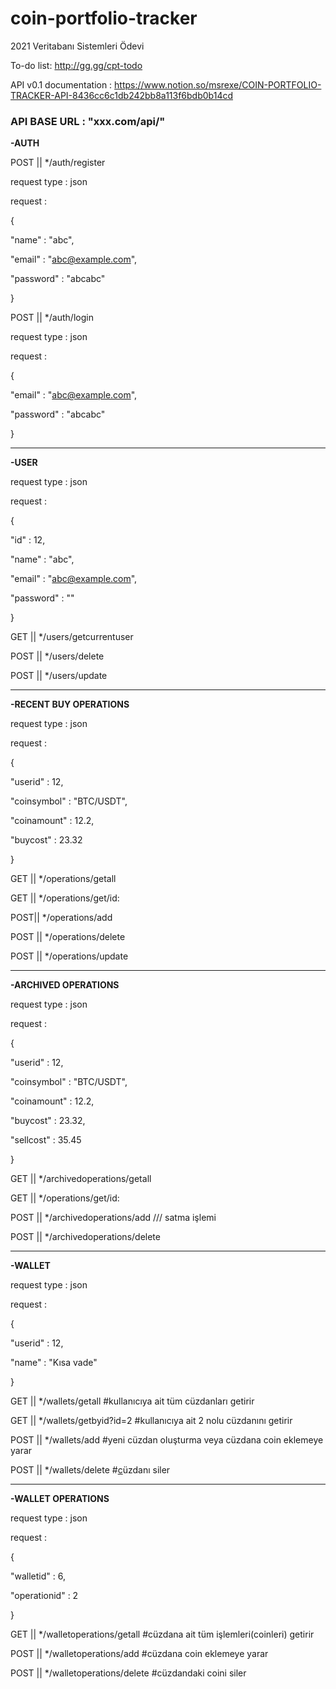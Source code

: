# coin-portfolio-tracker
2021 Veritabanı Sistemleri Ödevi


To-do list: http://gg.gg/cpt-todo


API v0.1 documentation : https://www.notion.so/msrexe/COIN-PORTFOLIO-TRACKER-API-8436cc6c1db242bb8a113f6bdb0b14cd

### **API BASE URL : "xxx.com/api/"**

**-AUTH**

POST || */auth/register

request type : json

request :

{

"name" : "abc",

"email" : "abc@example.com",

"password" : "abcabc"

}

POST || */auth/login

request type : json

request :

{

"email" : "abc@example.com",

"password" : "abcabc"

}

**********************************************************

**-USER**

request type : json

request :

{

"id" : 12,

"name" : "abc",

"email" : "abc@example.com",

"password" : ""

}

GET || */users/getcurrentuser

POST || */users/delete

POST || */users/update

**********************************************************

**-RECENT BUY OPERATIONS**

request type : json

request :

{

"userid" : 12,

"coinsymbol" : "BTC/USDT",

"coinamount" : 12.2,

"buycost" : 23.32

}

GET || */operations/getall

GET || */operations/get/id:<id>

POST|| */operations/add

POST || */operations/delete

POST || */operations/update

**********************************************************

**-ARCHIVED OPERATIONS**

request type : json

request :

{

"userid" : 12,

"coinsymbol" : "BTC/USDT",

"coinamount" : 12.2,

"buycost" : 23.32,

"sellcost" : 35.45

}

GET || */archivedoperations/getall

GET || */operations/get/id:<id>

POST || */archivedoperations/add /// satma işlemi

POST || */archivedoperations/delete

**********************************************************

**-WALLET**

request type : json

request :

{

"userid" : 12,

"name" : "Kısa vade"

}

GET || */wallets/getall #kullanıcıya ait tüm cüzdanları getirir

GET || */wallets/getbyid?id=2 #kullanıcıya ait 2 nolu cüzdanını getirir

POST || */wallets/add #yeni cüzdan oluşturma veya cüzdana coin eklemeye yarar

POST || */wallets/delete #[c](//cüzdandaki)üzdanı siler

**********************************************************

**-WALLET OPERATIONS**

request type : json

request :

{

"walletid" : 6,

"operationid" : 2

}

GET || */walletoperations/getall #cüzdana ait tüm işlemleri(coinleri) getirir

POST || */walletoperations/add #cüzdana coin eklemeye yarar

POST || */walletoperations/delete #cüzdandaki coini siler
